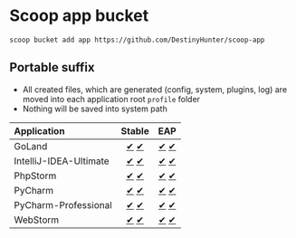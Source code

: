 # Scoop app bucket

`scoop bucket add app https://github.com/DestinyHunter/scoop-app`

## Portable suffix

- All created files, which are generated (config, system, plugins, log) are moved into each application root `profile` folder
- Nothing will be saved into system path

| Application             |                                             Stable                                             |                                                EAP                                                     |
| :---------------------- | :--------------------------------------------------------------------------------------------: | :----------------------------------------------------------------------------------------------------: |
| GoLand                  |                  [✔](./bucket/GoLand.json) [✔](./bucket/GoLand-portable.json)                  |                  [✔](./bucket/GoLand-EAP.json) [✔](./bucket/GoLand-EAP-portable.json)                  |
| IntelliJ-IDEA-Ultimate  |  [✔](./bucket/IntelliJ-IDEA-Ultimate.json) [✔](./bucket/IntelliJ-IDEA-Ultimate-portable.json)  |  [✔](./bucket/IntelliJ-IDEA-Ultimate-EAP.json) [✔](./bucket/IntelliJ-IDEA-Ultimate-EAP-portable.json)  |
| PhpStorm                |                [✔](./bucket/PhpStorm.json) [✔](./bucket/PhpStorm-portable.json)                |                [✔](./bucket/PhpStorm-EAP.json) [✔](./bucket/PhpStorm-EAP-portable.json)                |
| PyCharm                 |                 [✔](./bucket/PyCharm.json) [✔](./bucket/PyCharm-portable.json)                 |                 [✔](./bucket/PyCharm-EAP.json) [✔](./bucket/PyCharm-EAP-portable.json)                 |
| PyCharm-Professional    |    [✔](./bucket/PyCharm-Professional.json) [✔](./bucket/PyCharm-Professional-portable.json)    |    [✔](./bucket/PyCharm-Professional-EAP.json) [✔](./bucket/PyCharm-Professional-EAP-portable.json)    |
| WebStorm                |                [✔](./bucket/WebStorm.json) [✔](./bucket/WebStorm-portable.json)                |                [✔](./bucket/WebStorm-EAP.json) [✔](./bucket/WebStorm-EAP-portable.json)                |
